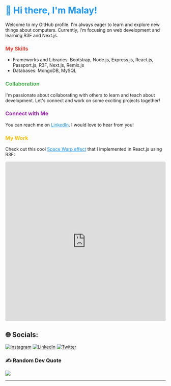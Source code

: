 <h1 style="color:#2196f3;">👋 Hi there, I'm Malay!</h1>
<p>Welcome to my GitHub profile. I'm always eager to learn and explore new things about computers. Currently, I'm focusing on web development and learning R3F and Next.js.</p>
<h3 style="color:#f44336;">My Skills</h3>
<ul>
  <li>Frameworks and Libraries: Bootstrap, Node.js, Express.js, React.js, Passport.js, R3F, Next.js, Remix.js</li>
  <li>Databases: MongoDB, MySQL</li>
</ul>
<h3 style="color:#4caf50;">Collaboration</h3>
<p>I'm passionate about collaborating with others to learn and teach about development. Let's connect and work on some exciting projects together!</p>
<h3 style="color:#9c27b0;">Connect with Me</h3>
<p>You can reach me on <a href="https://www.linkedin.com/in/malay-patel-8504601a2/?lipi=urn%3Ali%3Apage%3Ad_flagship3_feed%3BYhKjFpv0ShmuXwZzTNLIEg%3D%3D" style="color:#2196f3;">LinkedIn</a>. I would love to hear from you!</p>
<h3 style="color:#ffc107;">My Work</h3>
<p>Check out this cool <a href="https://codesandbox.io/s/space-warp-80b7yt" style="color:#2196f3;">Space Warp effect</a> that I implemented in React.js using R3F:</p>
<iframe src="https://codesandbox.io/embed/space-warp-80b7yt?fontsize=14&hidenavigation=1&theme=dark&view=preview"
     style="width:100%; height:500px; border:0; border-radius: 4px; overflow:hidden;"
     title="Space Warp effect"></iframe> 


## 🌐 Socials:
[![Instagram](https://img.shields.io/badge/Instagram-%23E4405F.svg?logo=Instagram&logoColor=white)](https://instagram.com/malaypatel_41) [![LinkedIn](https://img.shields.io/badge/LinkedIn-%230077B5.svg?logo=linkedin&logoColor=white)](https://linkedin.com/in/https://www.linkedin.com/in/malaypatelau/) [![Twitter](https://img.shields.io/badge/Twitter-%231DA1F2.svg?logo=Twitter&logoColor=white)](https://twitter.com/@PatelMalay12) 

<!-- # 💻 Tech Stack:
![C](https://img.shields.io/badge/c-%2300599C.svg?style=for-the-badge&logo=c&logoColor=white) ![C++](https://img.shields.io/badge/c++-%2300599C.svg?style=for-the-badge&logo=c%2B%2B&logoColor=white) ![HTML5](https://img.shields.io/badge/html5-%23E34F26.svg?style=for-the-badge&logo=html5&logoColor=white) ![JavaScript](https://img.shields.io/badge/javascript-%23323330.svg?style=for-the-badge&logo=javascript&logoColor=%23F7DF1E) ![Python](https://img.shields.io/badge/python-3670A0?style=for-the-badge&logo=python&logoColor=ffdd54) ![TypeScript](https://img.shields.io/badge/typescript-%23007ACC.svg?style=for-the-badge&logo=typescript&logoColor=white) ![Heroku](https://img.shields.io/badge/heroku-%23430098.svg?style=for-the-badge&logo=heroku&logoColor=white) ![Netlify](https://img.shields.io/badge/netlify-%23000000.svg?style=for-the-badge&logo=netlify&logoColor=#00C7B7) ![Vercel](https://img.shields.io/badge/vercel-%23000000.svg?style=for-the-badge&logo=vercel&logoColor=white) ![Bootstrap](https://img.shields.io/badge/bootstrap-%23563D7C.svg?style=for-the-badge&logo=bootstrap&logoColor=white) ![Express.js](https://img.shields.io/badge/express.js-%23404d59.svg?style=for-the-badge&logo=express&logoColor=%2361DAFB) ![jQuery](https://img.shields.io/badge/jquery-%230769AD.svg?style=for-the-badge&logo=jquery&logoColor=white) ![JWT](https://img.shields.io/badge/JWT-black?style=for-the-badge&logo=JSON%20web%20tokens) ![MUI](https://img.shields.io/badge/MUI-%230081CB.svg?style=for-the-badge&logo=material-ui&logoColor=white) ![Next JS](https://img.shields.io/badge/Next-black?style=for-the-badge&logo=next.js&logoColor=white) ![NodeJS](https://img.shields.io/badge/node.js-6DA55F?style=for-the-badge&logo=node.js&logoColor=white) ![React](https://img.shields.io/badge/react-%2320232a.svg?style=for-the-badge&logo=react&logoColor=%2361DAFB) ![React Router](https://img.shields.io/badge/React_Router-CA4245?style=for-the-badge&logo=react-router&logoColor=white) ![TailwindCSS](https://img.shields.io/badge/tailwindcss-%2338B2AC.svg?style=for-the-badge&logo=tailwind-css&logoColor=white) ![Threejs](https://img.shields.io/badge/threejs-black?style=for-the-badge&logo=three.js&logoColor=white) ![MongoDB](https://img.shields.io/badge/MongoDB-%234ea94b.svg?style=for-the-badge&logo=mongodb&logoColor=white) ![MySQL](https://img.shields.io/badge/mysql-%2300f.svg?style=for-the-badge&logo=mysql&logoColor=white) 	![Figma](https://img.shields.io/badge/figma-%23F24E1E.svg?style=for-the-badge&logo=figma&logoColor=white)
# 📊 GitHub Stats:
![](https://github-readme-stats.vercel.app/api?username=malay44&theme=dark&hide_border=false&include_all_commits=false&count_private=false)<br/>
![](https://github-readme-streak-stats.herokuapp.com/?user=malay44&theme=dark&hide_border=false)<br/>
![](https://github-readme-stats.vercel.app/api/top-langs/?username=malay44&theme=dark&hide_border=false&include_all_commits=false&count_private=false&layout=compact)

## 🏆 GitHub Trophies
![](https://github-profile-trophy.vercel.app/?username=malay44&theme=radical&no-frame=false&no-bg=false&margin-w=4)

## 🐦 Latest Tweet
[![](https://gtce.itsvg.in/api?username=@PatelMalay12)](https://github.com/VishwaGauravIn/github-twitter-card-embed)
 -->
### ✍️ Random Dev Quote
![](https://quotes-github-readme.vercel.app/api?type=horizontal&theme=radical)

<!-- ### 😂 Random Dev Meme
<img src="https://random-memer.herokuapp.com/" width="512px"/> -->

---
<!-- [![](https://visitcount.itsvg.in/api?id=malay44&icon=3&color=9)](https://visitcount.itsvg.in) -->
